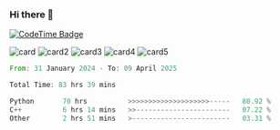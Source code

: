 ### Hi there 👋
[![CodeTime Badge](https://img.shields.io/endpoint?style=for-the-badge&color=223&url=https%3A%2F%2Fapi.codetime.dev%2Fshield%3Fid%3D24317%26project%3DDevTime%26in=604800000)](https://codetime.dev)

![card](http://github-profile-summary-cards.vercel.app/api/cards/profile-details?username=tkp153&theme=calm)
![card2](http://github-profile-summary-cards.vercel.app/api/cards/repos-per-language?username=tkp153&theme=calm)
![card3](http://github-profile-summary-cards.vercel.app/api/cards/most-commit-language?username=tkp153&theme=calm)
![card4](http://github-profile-summary-cards.vercel.app/api/cards/stats?username=tkp153&theme=calm)
![card5](http://github-profile-summary-cards.vercel.app/api/cards/productive-time?username=tkp153&theme=calm&utcOffset=8)

<!--START_SECTION:waka-->

```rust
From: 31 January 2024 - To: 09 April 2025

Total Time: 83 hrs 39 mins

Python       70 hrs          >>>>>>>>>>>>>>>>>>>>-----   80.92 %
C++          6 hrs 14 mins   >>-----------------------   07.22 %
Other        2 hrs 51 mins   >------------------------   03.31 %
```

<!--END_SECTION:waka-->
